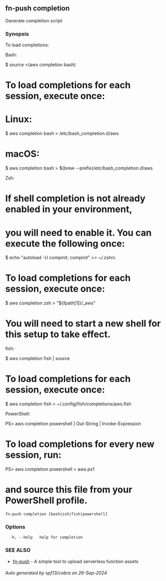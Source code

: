 ## fn-push completion

Generate completion script

### Synopsis

To load completions:

Bash:

  $ source <(aws completion bash)

  # To load completions for each session, execute once:
  # Linux:
  $ aws completion bash > /etc/bash_completion.d/aws
  # macOS:
  $ aws completion bash > $(brew --prefix)/etc/bash_completion.d/aws

Zsh:

  # If shell completion is not already enabled in your environment,
  # you will need to enable it.  You can execute the following once:

  $ echo "autoload -U compinit; compinit" >> ~/.zshrc

  # To load completions for each session, execute once:
  $ aws completion zsh > "${fpath[1]}/_aws"

  # You will need to start a new shell for this setup to take effect.

fish:

  $ aws completion fish | source

  # To load completions for each session, execute once:
  $ aws completion fish > ~/.config/fish/completions/aws.fish

PowerShell:

  PS> aws completion powershell | Out-String | Invoke-Expression

  # To load completions for every new session, run:
  PS> aws completion powershell > aws.ps1
  # and source this file from your PowerShell profile.


```
fn-push completion [bash|zsh|fish|powershell]
```

### Options

```
  -h, --help   help for completion
```

### SEE ALSO

* [fn-push](fn-push.md)	 - A simple tool to upload serverless function assets

###### Auto generated by spf13/cobra on 26-Sep-2024
